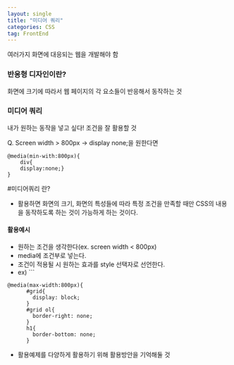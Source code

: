 ```yaml
---
layout: single
title: "미디어 쿼리"
categories: CSS
tag: FrontEnd
---
```


여러가지 화면에 대응되는 웹을 개발해야 함

### 반응형 디자인이란?
화면에 크기에 따라서 웹 페이지의 각 요소들이 반응해서 동작하는 것

### 미디어 쿼리

내가 원하는 동작을 넣고 싶다!
조건을 잘 활용할 것

Q. Screen width > 800px -> display none;을 원한다면
```
@media(min-with:800px){
	div{
	display:none;}
}
```

#미디어쿼리 란?
- 활용하면 화면의 크기, 화면의 특성들에 따라 특정 조건을 만족할 때만 CSS의 내용을 동작하도록 하는 것이 가능하게 하는 것이다.


#### 활용예시

- 원하는 조건을 생각한다(ex. screen width < 800px)
- media에 조건부로 넣는다.
- 조건이 적용될 시 원하는 효과를 style 선택자로 선언한다.
- ex) ```
```
@media(max-width:800px){
      #grid{
        display: block;
      }
      #grid ol{
        border-right: none;
      }
      h1{
        border-bottom: none;
      }
```
- 활용예제를 다양하게 활용하기 위해 활용방안을 기억해둘 것
